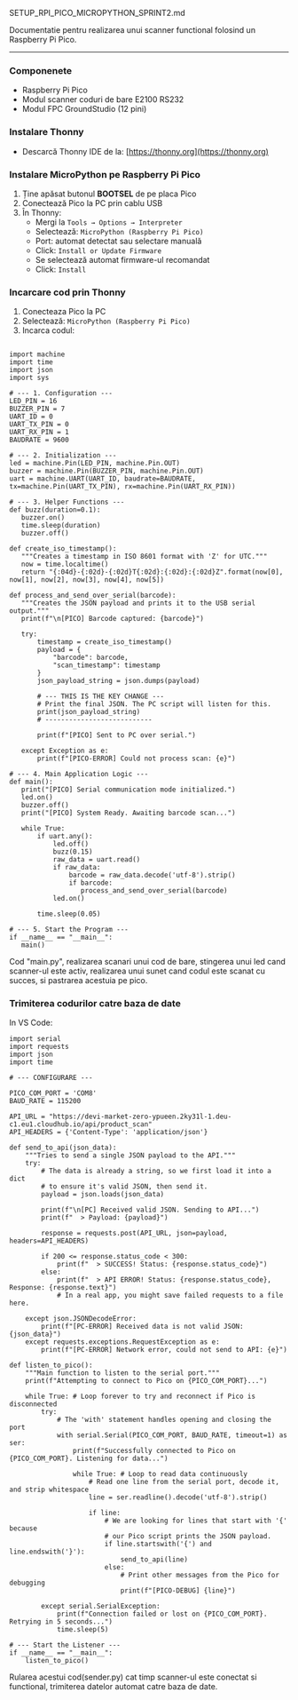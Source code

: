 SETUP\_RPI\_PICO\_MICROPYTHON\_SPRINT2.md

Documentatie pentru realizarea unui scanner functional folosind un Raspberry Pi Pico.

---
### Componenete
- Raspberry Pi Pico
- Modul scanner coduri de bare E2100 RS232
- Modul FPC GroundStudio (12 pini)


###  Instalare Thonny

- Descarcă Thonny IDE de la: [https://thonny.org](https://thonny.org)

###  Instalare MicroPython pe Raspberry Pi Pico

1. Ține apăsat butonul **BOOTSEL** de pe placa Pico
2. Conectează Pico la PC prin cablu USB
3. În Thonny:
   - Mergi la `Tools → Options → Interpreter`
   - Selectează: `MicroPython (Raspberry Pi Pico)`
   - Port: automat detectat sau selectare manuală
   - Click: `Install or Update Firmware`
   - Se selectează automat firmware-ul recomandat
   - Click: `Install`

###  Incarcare cod prin Thonny

1. Conecteaza Pico la PC
2. Selectează: `MicroPython (Raspberry Pi Pico)`
3. Incarca codul:
 ```# main.py

import machine
import time
import json
import sys

# --- 1. Configuration ---
LED_PIN = 16
BUZZER_PIN = 7
UART_ID = 0
UART_TX_PIN = 0
UART_RX_PIN = 1
BAUDRATE = 9600

# --- 2. Initialization ---
led = machine.Pin(LED_PIN, machine.Pin.OUT)
buzzer = machine.Pin(BUZZER_PIN, machine.Pin.OUT)
uart = machine.UART(UART_ID, baudrate=BAUDRATE, tx=machine.Pin(UART_TX_PIN), rx=machine.Pin(UART_RX_PIN))

# --- 3. Helper Functions ---
def buzz(duration=0.1):
    buzzer.on()
    time.sleep(duration)
    buzzer.off()

def create_iso_timestamp():
    """Creates a timestamp in ISO 8601 format with 'Z' for UTC."""
    now = time.localtime()
    return "{:04d}-{:02d}-{:02d}T{:02d}:{:02d}:{:02d}Z".format(now[0], now[1], now[2], now[3], now[4], now[5])

def process_and_send_over_serial(barcode):
    """Creates the JSON payload and prints it to the USB serial output."""
    print(f"\n[PICO] Barcode captured: {barcode}")
    
    try:
        timestamp = create_iso_timestamp()
        payload = {
            "barcode": barcode,
            "scan_timestamp": timestamp
        }
        json_payload_string = json.dumps(payload)
        
        # --- THIS IS THE KEY CHANGE ---
        # Print the final JSON. The PC script will listen for this.
        print(json_payload_string)
        # ---------------------------
        
        print(f"[PICO] Sent to PC over serial.")

    except Exception as e:
        print(f"[PICO-ERROR] Could not process scan: {e}")

# --- 4. Main Application Logic ---
def main():
    print("[PICO] Serial communication mode initialized.")
    led.on()
    buzzer.off()
    print("[PICO] System Ready. Awaiting barcode scan...")
    
    while True:
        if uart.any():
            led.off()
            buzz(0.15)
            raw_data = uart.read()
            if raw_data:
                barcode = raw_data.decode('utf-8').strip()
                if barcode:
                   process_and_send_over_serial(barcode)
            led.on()
        
        time.sleep(0.05)

# --- 5. Start the Program ---
if __name__ == "__main__":
    main()
```
Cod "main.py", realizarea scanari unui cod de bare, stingerea unui led cand scanner-ul este activ, realizarea unui sunet cand codul este scanat cu succes, si pastrarea acestuia pe pico.

### Trimiterea codurilor catre baza de date

In VS Code:
```
import serial
import requests
import json
import time

# --- CONFIGURARE ---

PICO_COM_PORT = 'COM8' 
BAUD_RATE = 115200

API_URL = "https://devi-market-zero-ypueen.2ky31l-1.deu-c1.eu1.cloudhub.io/api/product_scan"
API_HEADERS = {'Content-Type': 'application/json'}

def send_to_api(json_data):
    """Tries to send a single JSON payload to the API."""
    try:
        # The data is already a string, so we first load it into a dict
        # to ensure it's valid JSON, then send it.
        payload = json.loads(json_data)
        
        print(f"\n[PC] Received valid JSON. Sending to API...")
        print(f"  > Payload: {payload}")
        
        response = requests.post(API_URL, json=payload, headers=API_HEADERS)
        
        if 200 <= response.status_code < 300:
            print(f"  > SUCCESS! Status: {response.status_code}")
        else:
            print(f"  > API ERROR! Status: {response.status_code}, Response: {response.text}")
            # In a real app, you might save failed requests to a file here.
            
    except json.JSONDecodeError:
        print(f"[PC-ERROR] Received data is not valid JSON: {json_data}")
    except requests.exceptions.RequestException as e:
        print(f"[PC-ERROR] Network error, could not send to API: {e}")

def listen_to_pico():
    """Main function to listen to the serial port."""
    print(f"Attempting to connect to Pico on {PICO_COM_PORT}...")
    
    while True: # Loop forever to try and reconnect if Pico is disconnected
        try:
            # The 'with' statement handles opening and closing the port
            with serial.Serial(PICO_COM_PORT, BAUD_RATE, timeout=1) as ser:
                print(f"Successfully connected to Pico on {PICO_COM_PORT}. Listening for data...")
                
                while True: # Loop to read data continuously
                    # Read one line from the serial port, decode it, and strip whitespace
                    line = ser.readline().decode('utf-8').strip()
                    
                    if line:
                        # We are looking for lines that start with '{' because
                        # our Pico script prints the JSON payload.
                        if line.startswith('{') and line.endswith('}'):
                            send_to_api(line)
                        else:
                            # Print other messages from the Pico for debugging
                            print(f"[PICO-DEBUG] {line}")

        except serial.SerialException:
            print(f"Connection failed or lost on {PICO_COM_PORT}. Retrying in 5 seconds...")
            time.sleep(5)

# --- Start the Listener ---
if __name__ == "__main__":
    listen_to_pico()
 ```

 Rularea acestui cod(sender.py) cat timp scanner-ul este conectat si functional, trimiterea datelor automat catre baza de date.

